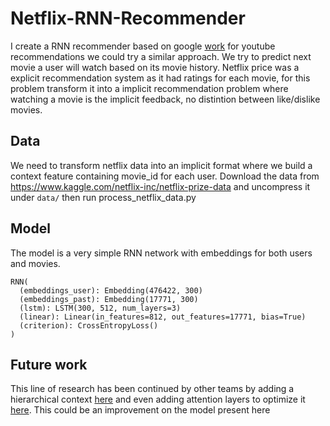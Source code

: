 # Netflix-RNN-Recommender
I create a RNN recommender based on google [work](https://static.googleusercontent.com/media/research.google.com/en//pubs/archive/46488.pdf) for youtube recommendations we could try a similar approach. We try to predict next movie a user will watch based on its movie history. Netflix price was a explicit recommendation system as it had ratings for each movie, for this problem transform it into a implicit recommendation problem where watching a movie is the implicit feedback, no distintion between like/dislike movies.


## Data
We need to transform netflix data into an implicit format where we build a context feature containing movie_id for each user. Download the data from https://www.kaggle.com/netflix-inc/netflix-prize-data and uncompress it under `data/` then run process_netflix_data.py

## Model

The model is a very simple RNN network with embeddings for both users and movies.

```
RNN(
  (embeddings_user): Embedding(476422, 300)
  (embeddings_past): Embedding(17771, 300)
  (lstm): LSTM(300, 512, num_layers=3)
  (linear): Linear(in_features=812, out_features=17771, bias=True)
  (criterion): CrossEntropyLoss()
)
```

## Future work
This line of research has been continued by other teams by adding a hierarchical context [here](https://arxiv.org/pdf/1706.04148.pdf) and even adding attention layers to optimize it [here](https://www.ijcai.org/Proceedings/2018/0546.pdf). This could be an improvement on the model present here


